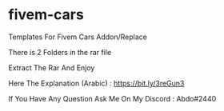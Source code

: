 # fivem-cars
Templates For Fivem Cars Addon/Replace

There is 2 Folders in the rar file 

Extract The Rar And Enjoy 

Here The Explanation (Arabic) : https://bit.ly/3reGun3

If You Have Any Question Ask Me On My Discord : Abdo#2440
